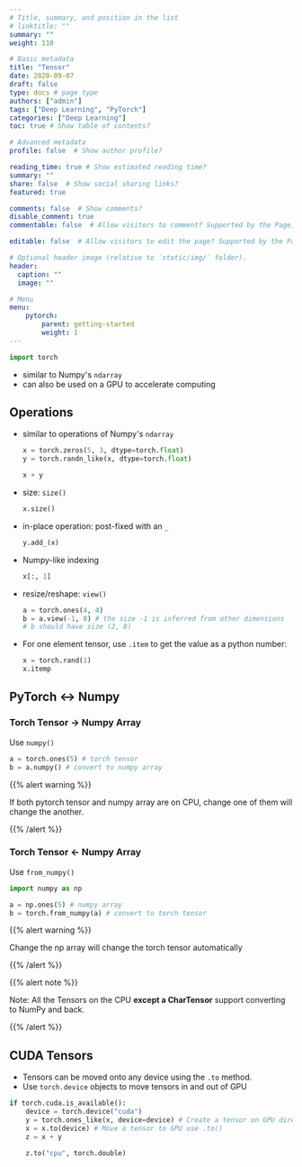 ```yaml
---
# Title, summary, and position in the list
# linktitle: ""
summary: ""
weight: 110

# Basic metadata
title: "Tensor"
date: 2020-09-07
draft: false
type: docs # page type
authors: ["admin"]
tags: ["Deep Learning", "PyTorch"]
categories: ["Deep Learning"]
toc: true # Show table of contents?

# Advanced metadata
profile: false  # Show author profile?

reading_time: true # Show estimated reading time?
summary: ""
share: false  # Show social sharing links?
featured: true

comments: false  # Show comments?
disable_comment: true
commentable: false  # Allow visitors to comment? Supported by the Page, Post, and Docs content types.

editable: false  # Allow visitors to edit the page? Supported by the Page, Post, and Docs content types.

# Optional header image (relative to `static/img/` folder).
header:
  caption: ""
  image: ""

# Menu
menu: 
    pytorch:
        parent: getting-started
        weight: 1
---
```


```python
import torch
```

- similar to Numpy's `ndarray`
- can also be used on a GPU to accelerate computing

## Operations

- similar to operations of Numpy's `ndarray`

  ```python
  x = torch.zeros(5, 3, dtype=torch.float)
  y = torch.randn_like(x, dtype=torch.float)
  
  x + y
  ```

- size: `size()`

  ```python
  x.size()
  ```

- in-place operation: post-fixed with an `_`

   ```python
  y.add_(x)
   ```

- Numpy-like indexing

  ```python
  x[:, 1]
  ```

- resize/reshape: `view()`

  ```python
  a = torch.ones(4, 4)
  b = a.view(-1, 8) # the size -1 is inferred from other dimensions
  # b should have size (2, 8)
  ```

- For one element tensor, use `.item` to get the value as a python number:

  ```python
  x = torch.rand(1)
  x.itemp
  ```



## PyTorch $\leftrightarrow$ Numpy

### Torch Tensor $\rightarrow$ Numpy Array

Use `numpy()`

```python
a = torch.ones(5) # torch tensor
b = a.numpy() # convert to numpy array
```

{{% alert warning %}} 

If both pytorch tensor and numpy array are on CPU, change one of them will change the another.

{{% /alert %}}

### Torch Tensor $\leftarrow$ Numpy Array

Use `from_numpy()`

```python
import numpy as np

a = np.ones(5) # numpy array
b = torch.from_numpy(a) # convert to torch tensor
```

{{% alert warning %}} 

Change the np array will change the torch tensor automatically

{{% /alert %}}

{{% alert note %}} 

Note: All the Tensors on the CPU **except a CharTensor** support converting to NumPy and back.

{{% /alert %}}

## CUDA Tensors

- Tensors can be moved onto any device using the `.to` method.
- Use `torch.device` objects to move tensors in and out of GPU

```python
if torch.cuda.is_available():
    device = torch.device("cuda")
    y = torch.ones_like(x, device=device) # Create a tensor on GPU directly
    x = x.to(device) # Move a tensor to GPU use .to()
    z = x + y

    z.to("cpu", torch.double)
```

